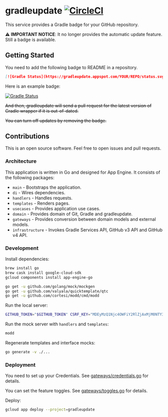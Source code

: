 # gradleupdate [![CircleCI](https://circleci.com/gh/int128/gradleupdate.svg?style=shield)](https://circleci.com/gh/int128/gradleupdate)

This service provides a Gradle badge for your GitHub repository.

:warning: **IMPORTANT NOTICE**: It no longer provides the automatic update feature. Still a badge is available.


## Getting Started

You need to add the following badge to README in a repository.

```markdown
[![Gradle Status](https://gradleupdate.appspot.com/YOUR/REPO/status.svg)](https://gradleupdate.appspot.com/YOUR/REPO/status)
```

Here is an example badge:

[![Gradle Status](https://gradleupdate.appspot.com/int128/latest-gradle-wrapper/status.svg)](https://gradleupdate.appspot.com/int128/latest-gradle-wrapper/status)

~~And then, gradleupdate will send a pull request for the latest version of Gradle wrapper if it is out-of-dated.~~

~~You can turn off updates by removing the badge.~~


## Contributions

This is an open source software.
Feel free to open issues and pull requests.

### Architecture

This application is written in Go and designed for App Engine.
It consists of the following packages:

- `main` - Bootstraps the application.
- `di` - Wires dependencies.
- `handlers` - Handles requests.
- `templates` - Renders pages.
- `usecases` - Provides application use cases.
- `domain` - Provides domain of Git, Gradle and gradleupdate.
- `gateways` - Provides conversion between domain models and external models.
- `infrastructure` - Invokes Gradle Services API, GitHub v3 API and GitHub v4 API.

### Development

Install dependencies:

```sh
brew install go
brew cask install google-cloud-sdk
gcloud components install app-engine-go

go get -u github.com/golang/mock/mockgen
go get -u github.com/valyala/quicktemplate/qtc
go get -u github.com/cortesi/modd/cmd/modd
```

Run the local server:

```sh
GITHUB_TOKEN="$GITHUB_TOKEN" CSRF_KEY="MDEyMzQ1Njc4OWFiY2RlZjAxMjM0NTY3ODlhYmNkZWY=" dev_appserver.py .
```

Run the mock server with `handlers` and `templates`:

```sh
modd
```

Regenerate templates and interface mocks:

```sh
go generate -v ./...
```

### Deployment

You need to set up your Credentials.
See [gateways/credentials.go](gateways/credentials.go) for details.

You can set the feature toggles.
See [gateways/toggles.go](gateways/toggles.go) for details.

Deploy:

```sh
gcloud app deploy --project=gradleupdate
```
